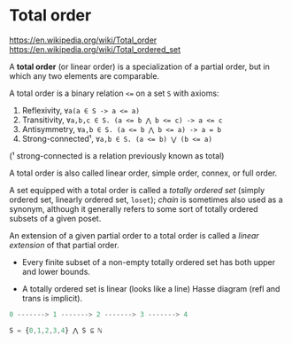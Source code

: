 # Total order

https://en.wikipedia.org/wiki/Total_order
https://en.wikipedia.org/wiki/Total_ordered_set

A **total order** (or linear order) is a specialization of a partial order, but in which any two elements are comparable.

A total order is a binary relation `<=` on a set `S` with axioms:
1. Reflexivity,       `∀a(a ∈ S -> a <= a)`
2. Transitivity,      `∀a,b,c ∈ S. (a <= b ⋀ b <= c) -> a <= c`
3. Antisymmetry,      `∀a,b ∈ S. (a <= b ⋀ b <= a) -> a = b`
4. Strong-connected¹, `∀a,b ∈ S. (a <= b) ⋁ (b <= a)`

(¹ strong-connected is a relation previously known as total)

A total order is also called linear order, simple order, connex, or full order.

A set equipped with a total order is called a *totally ordered set* (simply ordered set, linearly ordered set, `loset`); *chain* is sometimes also used as a synonym, although it generally refers to some sort of totally ordered subsets of a given poset.

An extension of a given partial order to a total order is called a *linear extension* of that partial order.


* Every finite subset of a non-empty totally ordered set has both upper and lower bounds.

* A totally ordered set is linear (looks like a line) Hasse diagram (refl and trans is implicit).

```js
0 -------> 1 -------> 2 -------> 3 -------> 4

S = {0,1,2,3,4} ⋀ S ⊆ ℕ
```
